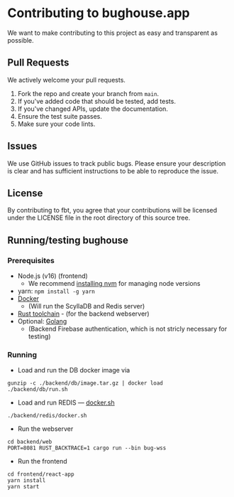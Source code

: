 # Contributing to **bughouse.app**
We want to make contributing to this project as easy and transparent as
possible.

## Pull Requests
We actively welcome your pull requests.

1. Fork the repo and create your branch from `main`.
2. If you've added code that should be tested, add tests.
3. If you've changed APIs, update the documentation.
4. Ensure the test suite passes.
5. Make sure your code lints.

## Issues
We use GitHub issues to track public bugs. Please ensure your description is
clear and has sufficient instructions to be able to reproduce the issue.

## License
By contributing to fbt, you agree that your contributions will be licensed
under the LICENSE file in the root directory of this source tree.

## Running/testing bughouse
### Prerequisites
* Node.js (v16) (frontend)
  * We recommend [installing nvm](https://github.com/nvm-sh/nvm#installing-and-updating) for managing node versions
* yarn: `npm install -g yarn`   
* [Docker](https://docs.docker.com/get-docker/)
  * (Will run the ScyllaDB and Redis server)
* [Rust toolchain](https://rustup.rs/) - (for the backend webserver)
* Optional: [Golang](https://golang.org/doc/install) 
   * (Backend Firebase authentication, which is not stricly necessary for testing)


### Running
* Load and run the DB docker image via
```
gunzip -c ./backend/db/image.tar.gz | docker load
./backend/db/run.sh
```

* Load and run REDIS — [docker.sh](https://github.com/jrwats/bughouse.app/blob/main/backend/redis/docker.sh)
```
./backend/redis/docker.sh
```

* Run the webserver
```
cd backend/web
PORT=8081 RUST_BACKTRACE=1 cargo run --bin bug-wss
```

* Run the frontend
```
cd frontend/react-app
yarn install
yarn start
```